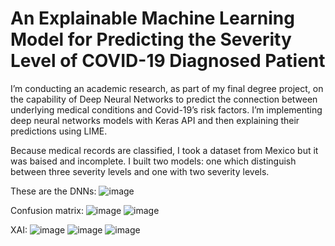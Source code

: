 # An Explainable Machine Learning Model for Predicting the Severity Level of COVID-19 Diagnosed Patient

I’m conducting an academic research, as part of my final degree project, on the capability of Deep Neural Networks to predict the connection between underlying medical conditions and Covid-19’s risk factors. 
I’m implementing deep neural networks models with Keras API and then explaining their predictions using LIME.

Because medical records are classified, I took a dataset from Mexico but it was baised and incomplete.
I built two models: one which distinguish between three severity levels and one with two severity levels.

These are the DNNs:
![image](https://user-images.githubusercontent.com/53267157/126466512-81225294-8873-496d-8321-513af73e3ff4.png)

Confusion matrix:
![image](https://user-images.githubusercontent.com/53267157/126469543-11d230be-7173-4a06-910e-07635b44b53e.png)
![image](https://user-images.githubusercontent.com/53267157/126469558-d0f70ef6-117a-40ee-a356-cc4ba2b89d33.png)

XAI:
![image](https://user-images.githubusercontent.com/53267157/126469626-90a18d4a-66df-4817-891f-4c1a162d4dd2.png)
![image](https://user-images.githubusercontent.com/53267157/126469631-22c4741c-66cf-41e1-83eb-3f1e4afed82d.png)
![image](https://user-images.githubusercontent.com/53267157/126469649-436c55c5-87b1-4a6d-bb34-e71d0e9c747c.png)
